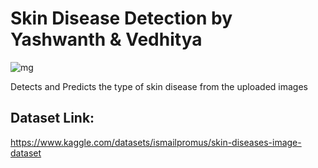 # Skin Disease Detection by Yashwanth & Vedhitya

![mg](https://github.com/MainakRepositor/Dermatrix/assets/64016811/7947d02d-b401-49b1-a83b-761d0c725ce0)


Detects and Predicts the type of skin disease from the uploaded images

## Dataset Link:
https://www.kaggle.com/datasets/ismailpromus/skin-diseases-image-dataset
